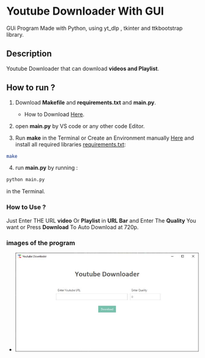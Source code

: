 # Youtube Downloader With GUI

GUi Program Made with Python, using yt_dlp , tkinter and ttkbootstrap library.

## Description

Youtube Downloader that can download **videos and Playlist**.

## How to run ?

1. Download **Makefile** and **requirements.txt** and **main.py**.
    - How to Download [Here](/images/2.JPG).

3. open **main.py** by VS code or any other code Editor.

4. Run **make** in the Terminal or Create an Environment manually [Here](INSTALL_venv.md) and install all required libraries [requirements.txt](requirements.txt):

```bash
make
```

4. run **main.py** by running :

```bash
python main.py
```

in the Terminal.

### How to Use ?

Just Enter THE URL **video** Or **Playlist** in **URL Bar** and Enter The **Quality** You want or Press **Download** To Auto Download at 720p.

### images of the program

- ![image](/images/1.JPG)
